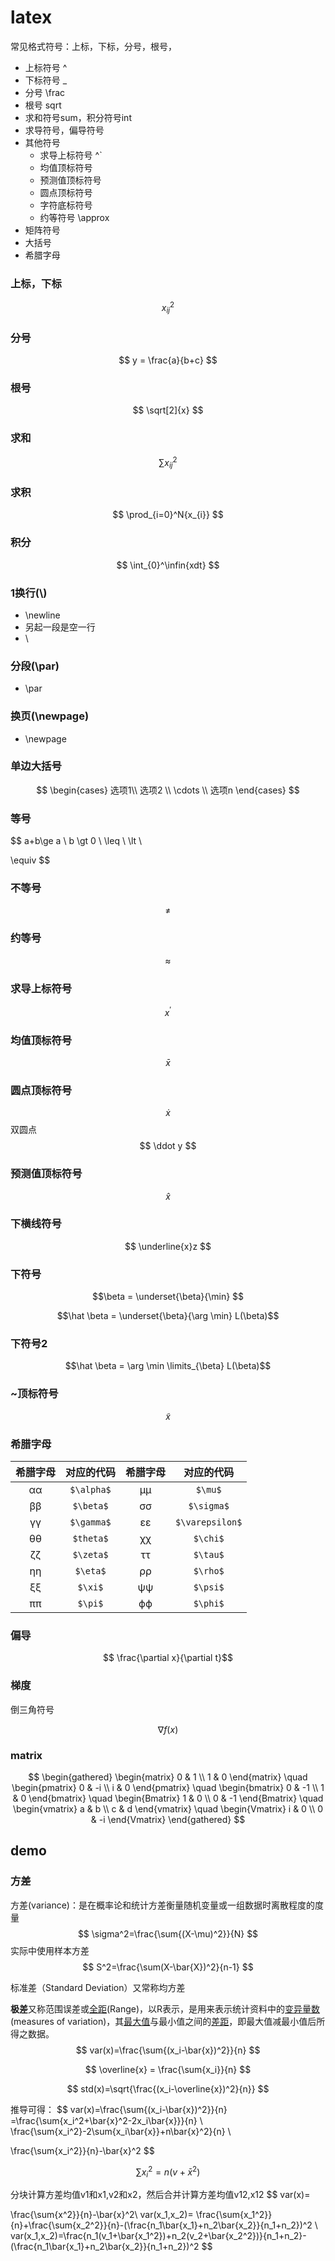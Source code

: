 # latex



常见格式符号：上标，下标，分号，根号，
- 上标符号 ^
- 下标符号 _
- 分号 \frac
- 根号 sqrt
- 求和符号sum，积分符号int
- 求导符号，偏导符号
- 其他符号
    - 求导上标符号 ^`
    - 均值顶标符号
    - 预测值顶标符号
    - 圆点顶标符号
    - 字符底标符号
    - 约等符号 \approx
- 矩阵符号
- 大括号
- 希腊字母

### 上标，下标
$$
x_{ij}^2
$$

### 分号
$$
y = \frac{a}{b+c}
$$

### 根号
$$
\sqrt[2]{x}
$$


### 求和
$$
\sum{x_{ij}^2}
$$
### 求积
$$
\prod_{i=0}^N{x_{i}}
$$
### 积分

$$
\int_{0}^\infin{xdt}
$$


### 1换行(\\)

- \newline
- 另起一段是空一行
- \\

### 分段(\par)

- \par

### 换页(\newpage)

- \newpage


### 单边大括号

$$
\begin{cases} 选项1\\ 选项2 \\ \cdots \\ 选项n \end{cases} 
$$
### 等号
$$
a+b\ge a \\
b \gt 0 \\
\leq \\
\lt \\

\equiv
$$
### 不等号
$$
\neq
$$
### 约等号
$$
 \approx 
$$

### 求导上标符号
$$
x^{'}
$$

### 均值顶标符号
$$
\bar{x}
$$

### 圆点顶标符号
$$
\dot x 
$$
双圆点
$$
\ddot y
$$

### 预测值顶标符号
$$
\hat{x}
$$

### 下横线符号
$$
\underline{x}z
$$
### 下符号
$$\beta = \underset{\beta}{\min} $$


$$\hat \beta = \underset{\beta}{\arg \min} L(\beta)$$
### 下符号2
$$\hat \beta = \arg \min \limits_{\beta} L(\beta)$$

### ~顶标符号
$$
\widetilde{x}
$$

### 希腊字母
| 希腊字母 | 对应的代码 | 希腊字母 |   对应的代码    |
| :------: | :--------: | :------: | :-------------: |
|    αα    | `$\alpha$` |    μμ    |     `$\mu$`     |
|    ββ    | `$\beta$`  |    σσ    |   `$\sigma$`    |
|    γγ    | `$\gamma$` |    εε    | `$\varepsilon$` |
|    θθ    | `$theta$`  |    χχ    |    `$\chi$`     |
|    ζζ    | `$\zeta$`  |    ττ    |    `$\tau$`     |
|    ηη    |  `$\eta$`  |    ρρ    |    `$\rho$`     |
|    ξξ    |  `$\xi$`   |    ψψ    |    `$\psi$`     |
|    ππ    |  `$\pi$`   |    ϕϕ    |    `$\phi$`     |


### 偏导
$$ \frac{\partial x}{\partial t}$$

### 梯度
倒三角符号

$$ \nabla f(x)$$


### matrix

$$
\begin{gathered}
\begin{matrix} 0 & 1 \\ 1 & 0 \end{matrix}
\quad
\begin{pmatrix} 0 & -i \\ i & 0 \end{pmatrix}
\quad
\begin{bmatrix} 0 & -1 \\ 1 & 0 \end{bmatrix}
\quad
\begin{Bmatrix} 1 & 0 \\ 0 & -1 \end{Bmatrix}
\quad
\begin{vmatrix} a & b \\ c & d \end{vmatrix}
\quad
\begin{Vmatrix} i & 0 \\ 0 & -i \end{Vmatrix}
\end{gathered}
$$

## demo

###  方差

方差(variance)：是在概率论和统计方差衡量随机变量或一组数据时离散程度的度量
$$
\sigma^2=\frac{\sum{(X-\mu)^2}}{N}
$$
实际中使用样本方差
$$
S^2=\frac{\sum(X-\bar{X})^2}{n-1}
$$


标准差（Standard Deviation）又常称均方差

**极差**又称范围误差或[全距](https://baike.baidu.com/item/%E5%85%A8%E8%B7%9D/10424210)(Range)，以R表示，是用来表示统计资料中的[变异量数](https://baike.baidu.com/item/%E5%8F%98%E5%BC%82%E9%87%8F%E6%95%B0/10840782)(measures of variation)，其[最大值](https://baike.baidu.com/item/%E6%9C%80%E5%A4%A7%E5%80%BC/774514)与最小值之间的[差距](https://baike.baidu.com/item/%E5%B7%AE%E8%B7%9D/1855729)，即最大值减最小值后所得之数据。
$$
var(x)=\frac{\sum{(x_i-\bar{x})^2}}{n}
$$

$$
\overline{x} = \frac{\sum{x_i}}{n}
$$

$$
std(x)=\sqrt{\frac{(x_i-\overline{x})^2}{n}}
$$

推导可得：
$$
var(x)=\frac{\sum{(x_i-\bar{x})^2}}{n}
=\frac{\sum{x_i^2+\bar{x}^2-2x_i\bar{x}}}{n}
\\
\frac{\sum{x_i^2}-2\sum{x_i\bar{x}}+n\bar{x}^2}{n}
\\

\frac{\sum{x_i^2}}{n}-\bar{x}^2
$$

$$
\sum{x_i^2}=n(v+\bar{x}^2)
$$

分块计算方差均值v1和x1,v2和x2，然后合并计算方差均值v12,x12
$$
var(x)=

\frac{\sum{x^2}}{n}-\bar{x}^2\\
var(x_1,x_2)=
\frac{\sum{x_1^2}}{n}+\frac{\sum{x_2^2}}{n}-(\frac{n_1\bar{x_1}+n_2\bar{x_2}}{n_1+n_2})^2
\\
var(x_1,x_2)=\frac{n_1(v_1+\bar{x_1^2})+n_2(v_2+\bar{x_2^2})}{n_1+n_2}-(\frac{n_1\bar{x_1}+n_2\bar{x_2}}{n_1+n_2})^2
$$


